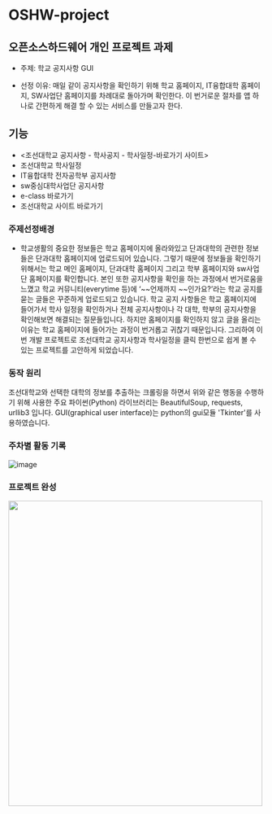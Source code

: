 # OSHW-project

## 오픈소스하드웨어 개인 프로젝트 과제

* 주제: 학교 공지사항 GUI

* 선정 이유: 매일 같이 공지사항을 확인하기 위해 학교 홈페이지, IT융합대학 홈페이지, SW사업단 홈페이지를 차례대로 돌아가며 확인한다. 
          이 번거로운 절차를 앱 하나로 간편하게 해결 할 수 있는 서비스를 만들고자 한다.
           
## 기능         
* <조선대학교 공지사항 - 학사공지 - 학사일정-바로가기 사이트>
* 조선대학교 학사일정
* IT융합대학 전자공학부 공지사항 
* sw중심대학사업단 공지사항
* e-class 바로가기
* 조선대학교 사이트 바로가기

### 주제선정배경 
 - 학교생활의 중요한 정보들은 학교 홈페이지에 올라와있고 단과대학의 관련한 정보들은 단과대학 홈페이지에 업로드되어 있습니다. 그렇기 때문에 정보들을 확인하기 위해서는 학교 메인 홈페이지, 단과대학 홈페이지 그리고 학부 홈페이지와 sw사업단 홈페이지를 확인합니다. 본인 또한 공지사항을 확인을 하는 과정에서 번거로움을 느꼈고 학교 커뮤니티(everytime 등)에 ‘~~언제까지 ~~인가요?’라는 학교 공지를 묻는 글들은 꾸준하게 업로드되고 있습니다. 학교 공지 사항들은 학교 홈페이지에 들어가서 학사 일정을 확인하거나 전체 공지사항이나 각 대학, 학부의 공지사항을 확인해보면 해결되는 질문들입니다. 하지만 홈페이지를 확인하지 않고 글을 올리는 이유는 학교 홈페이지에 들어가는 과정이 번거롭고 귀찮기 때문입니다. 그리하여 이번 개발 프로젝트로 조선대학교 공지사항과 학사일정을 클릭 한번으로 쉽게 볼 수 있는 프로젝트를 고안하게 되었습니다.
          
   
### 동작 원리 
 조선대학교와 선택한 대학의 정보를 추출하는 크롤링을 하면서 위와 같은 행동을 수행하기 위해 사용한 주요 파이썬(Python) 라이브러리는 BeautifulSoup,  requests, urllib3 입니다. GUI(graphical user interface)는 python의 gui모듈 'Tkinter'를 사용하였습니다. 
 
 
 
 ### 주차별 활동 기록
 ![image](https://user-images.githubusercontent.com/88870445/172288454-e4376b88-2e16-4347-b29a-e1233523a74b.png)


### 프로젝트 완성
<img src="https://user-images.githubusercontent.com/88870445/172288554-cbfd6cfa-fde6-4ede-9fb9-ffb586098419.png" width="500" height="600">
